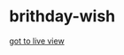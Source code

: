# brithday-wish
[got to live view](https://6nfi9gwk82vdrll6cslxla-on.drv.tw/Programing/javaScript/009assignment/timer.html)
